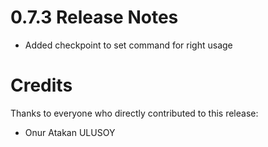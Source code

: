 0.7.3 Release Notes
====================

- Added checkpoint to set command for right usage


Credits
=======

Thanks to everyone who directly contributed to this release:

- Onur Atakan ULUSOY
